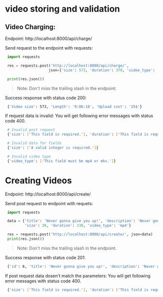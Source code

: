 # video storing and validation

## Video Charging:

Endpoint: http://localhost:8000/api/charge/

Send request to the endpoint with requests:

```python
 import requests

 res = requests.post('http://localhost:8000/api/charge/',
                    json={'size': 573, 'duration': 378, 'video_type': 'mp4'})

 print(res.json())
```

> Note: Don't miss the trailing slash in the endpoint.

Success response with status code 200:

```bash
 {'Video size': 573, 'Length': '0:06:18', 'Upload cost': '25$'}
```

If request data is invalid: You will get following error messages with status code 400.

```bash
 # Invalid post request
 {'size': ['This field is required.'], 'duration': ['This field is required.'], 'video_type': ['This field is required.']}

 # Invalid data for fields
 {'size': ['A valid integer is required.']}

 # Invalid video type
 {'video_type': ['This field must be mp4 or mkv.']}
```

# Creating Videos

Endpoint: http://localhost:8000/api/create/

Send post request to endpoint with requets:

```python
 import requests

 data = {'title': 'Never gonna give you up!', 'description': 'Never gonna let you down',
         'size': 30, 'duration': 230, 'video_type': 'mp4'}

 res = requests.post('http://localhost:8000/api/create/', json=data)
 print(res.json())
```

> Note: Don't miss the trailing slash in the endpoint.

Success response with status code 201:

```bash
 {'id': 6, 'title': 'Never gonna give you up!', 'description': 'Never gonna let you down', 'size': 30, 'duration': 230, 'video_type': 'mp4'}
```

If post request data dosen't match the parameters: You will get following error messages with status code 400.

```bash
 {'size': ['This field is required.'], 'duration': ['This field is required.'], 'video_type': ['This field is required.']}
```
